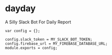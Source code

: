 # dayday
A Silly Slack Bot For Daily Report

```
var config = {};

config.slack_token = MY_SLACK_BOT_TOKEN;
config.firebase_url = MY_FIREBASE_DATABASE_URL;
module.exports = config;
```
